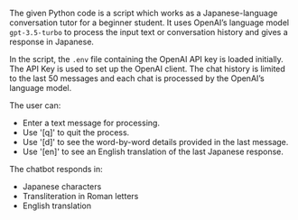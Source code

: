 The given Python code is a script which works as a Japanese-language conversation tutor for a beginner student. It uses OpenAI’s language model `gpt-3.5-turbo` to process the input text or conversation history and gives a response in Japanese.

In the script, the `.env` file containing the OpenAI API key is loaded initially. The API Key is used to set up the OpenAI client. The chat history is limited to the last 50 messages and each chat is processed by the OpenAI’s language model. 

The user can:
- Enter a text message for processing. 
- Use '[q]' to quit the process. 
- Use '[d]' to see the word-by-word details provided in the last message. 
- Use '[en]' to see an English translation of the last Japanese response.

The chatbot responds in:
- Japanese characters
- Transliteration in Roman letters
- English translation
